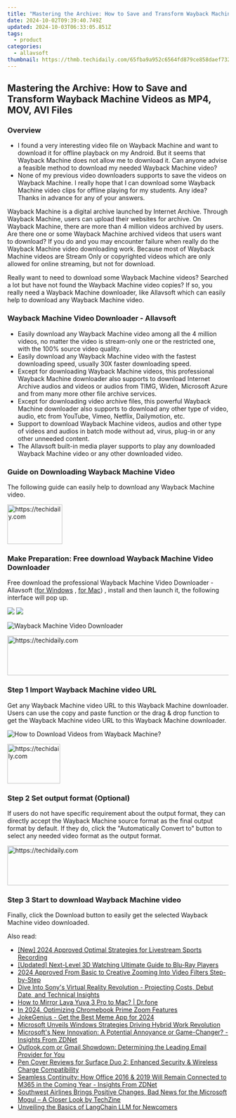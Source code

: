 ```yaml
---
title: "Mastering the Archive: How to Save and Transform Wayback Machine Videos as MP4, MOV, AVI Files"
date: 2024-10-02T09:39:40.749Z
updated: 2024-10-03T06:33:05.851Z
tags:
  - product
categories:
  - allavsoft
thumbnail: https://thmb.techidaily.com/65fba9a952c6564fd879ce858daef732be8f2531c9874f65aafa43e482841322.jpg
---
```


## Mastering the Archive: How to Save and Transform Wayback Machine Videos as MP4, MOV, AVI Files

### Overview

* I found a very interesting video file on Wayback Machine and want to download it for offline playback on my Android. But it seems that Wayback Machine does not allow me to download it. Can anyone advise a feasible method to download my needed Wayback Machine video?
* None of my previous video downloaders supports to save the videos on Wayback Machine. I really hope that I can download some Wayback Machine video clips for offline playing for my students. Any idea? Thanks in advance for any of your answers.

Wayback Machine is a digital archive launched by Internet Archive. Through Wayback Machine, users can upload their websites for archive. On Wayback Machine, there are more than 4 million videos archived by users. Are there one or some Wayback Machine archived videos that users want to download? If you do and you may encounter failure when really do the Wayback Machine video downloading work. Because most of Wayback Machine videos are Stream Only or copyrighted videos which are only allowed for online streaming, but not for download.

Really want to need to download some Wayback Machine videos? Searched a lot but have not found the Wayback Machine video copies? If so, you really need a Wayback Machine downloader, like Allavsoft which can easily help to download any Wayback Machine video.

### Wayback Machine Video Downloader - Allavsoft

* Easily download any Wayback Machine video among all the 4 million videos, no matter the video is stream-only one or the restricted one, with the 100% source video quality.
* Easily download any Wayback Machine video with the fastest downloading speed, usually 30X faster downloading speed.
* Except for downloading Wayback Machine videos, this professional Wayback Machine downloader also supports to download Internet Archive audios and videos or audios from TIMG, Widen, Microsoft Azure and from many more other file archive services.
* Except for downloading video archive files, this powerful Wayback Machine downloader also supports to download any other type of video, audio, etc from YouTube, Vimeo, Netflix, Dailymotion, etc.
* Support to download Wayback Machine videos, audios and other type of videos and audios in batch mode without ad, virus, plug-in or any other unneeded content.
* The Allavsoft built-in media player supports to play any downloaded Wayback Machine video or any other downloaded video.

### Guide on Downloading Wayback Machine Video

The following guide can easily help to download any Wayback Machine video.

<!-- affiliate ads begin -->
<a href="https://aligracehair.sjv.io/c/5597632/2135365/19272" target="_top" id="2135365">
  <img src="//a.impactradius-go.com/display-ad/19272-2135365" border="0" alt="https://techidaily.com" width="125" height="90"/>
</a>
<img height="0" width="0" src="https://aligracehair.sjv.io/i/5597632/2135365/19272" style="position:absolute;visibility:hidden;" border="0" />
<!-- affiliate ads end -->

### Make Preparation: Free download Wayback Machine Video Downloader

Free download the professional Wayback Machine Video Downloader - Allavsoft ([for Windows](https://tools.techidaily.com/allavsoft/products/) , [for Mac](https://tools.techidaily.com/allavsoft/products/)) , install and then launch it, the following interface will pop up.

[![](https://www.allavsoft.com/how-to/../images/how-to/free-download-win.jpg)](https://tools.techidaily.com/allavsoft/products/) [![](https://www.allavsoft.com/how-to/../images/how-to/free-download-mac.jpg)](https://tools.techidaily.com/allavsoft/products/)

![Wayback Machine Video Downloader](https://www.allavsoft.com/how-to/../images/allavsoft/screen-shot-600.jpg)

<!-- affiliate ads begin -->
<a href="https://appsumo.8odi.net/c/5597632/2144281/7443" target="_top" id="2144281">
  <img src="//a.impactradius-go.com/display-ad/7443-2144281" border="0" alt="https://techidaily.com" width="728" height="90"/>
</a>
<img height="0" width="0" src="https://appsumo.8odi.net/i/5597632/2144281/7443" style="position:absolute;visibility:hidden;" border="0" />
<!-- affiliate ads end -->

### Step 1 Import Wayback Machine video URL

Get any Wayback Machine video URL to this Wayback Machine downloader. Users can use the copy and paste function or the drag & drop function to get the Wayback Machine video URL to this Wayback Machine downloader.

![How to Download Videos from Wayback Machine?](https://www.allavsoft.com/how-to/../images/how-to/download-rtmp-video/download-rtmp-video.jpg)

<!-- affiliate ads begin -->
<a href="https://aligracehair.sjv.io/c/5597632/2135350/19272" target="_top" id="2135350">
  <img src="//a.impactradius-go.com/display-ad/19272-2135350" border="0" alt="https://techidaily.com" width="120" height="90"/>
</a>
<img height="0" width="0" src="https://aligracehair.sjv.io/i/5597632/2135350/19272" style="position:absolute;visibility:hidden;" border="0" />
<!-- affiliate ads end -->

### Step 2 Set output format (Optional)

If users do not have specific requirement about the output format, they can directly accept the Wayback Machine source format as the final output format by default. If they do, click the "Automatically Convert to" button to select any needed video format as the output format.

<!-- affiliate ads begin -->
<a href="https://ephamedtechinc.pxf.io/c/5597632/2137215/26400" target="_top" id="2137215">
  <img src="//a.impactradius-go.com/display-ad/26400-2137215" border="0" alt="https://techidaily.com" width="728" height="90"/>
</a>
<img height="0" width="0" src="https://ephamedtechinc.pxf.io/i/5597632/2137215/26400" style="position:absolute;visibility:hidden;" border="0" />
<!-- affiliate ads end -->

### Step 3 Start to download Wayback Machine video

Finally, click the Download button to easily get the selected Wayback Machine video downloaded.

<ins class="adsbygoogle"
     style="display:block"
     data-ad-format="autorelaxed"
     data-ad-client="ca-pub-7571918770474297"
     data-ad-slot="1223367746"></ins>

<ins class="adsbygoogle"
     style="display:block"
     data-ad-client="ca-pub-7571918770474297"
     data-ad-slot="8358498916"
     data-ad-format="auto"
     data-full-width-responsive="true"></ins>

<span class="atpl-alsoreadstyle">Also read:</span>
<div><ul>
<li><a href="https://screen-sharing-recording.techidaily.com/new-2024-approved-optimal-strategies-for-livestream-sports-recording/"><u>[New] 2024 Approved Optimal Strategies for Livestream Sports Recording</u></a></li>
<li><a href="https://fox-hovers.techidaily.com/updated-next-level-3d-watching-ultimate-guide-to-blu-ray-players/"><u>[Updated] Next-Level 3D Watching Ultimate Guide to Blu-Ray Players</u></a></li>
<li><a href="https://some-knowledge.techidaily.com/2024-approved-from-basic-to-creative-zooming-into-video-filters-step-by-step/"><u>2024 Approved From Basic to Creative Zooming Into Video Filters Step-by-Step</u></a></li>
<li><a href="https://tech-recovery.techidaily.com/dive-into-sonys-virtual-reality-revolution-projecting-costs-debut-date-and-technical-insights/"><u>Dive Into Sony's Virtual Reality Revolution - Projecting Costs, Debut Date, and Technical Insights</u></a></li>
<li><a href="https://screen-mirror.techidaily.com/how-to-mirror-lava-yuva-3-pro-to-mac-drfone-by-drfone-android/"><u>How to Mirror Lava Yuva 3 Pro to Mac? | Dr.fone</u></a></li>
<li><a href="https://fox-hovers.techidaily.com/in-2024-optimizing-chromebook-prime-zoom-features/"><u>In 2024, Optimizing Chromebook Prime Zoom Features</u></a></li>
<li><a href="https://extra-approaches.techidaily.com/jokegenius-get-the-best-meme-app-for-2024/"><u>JokeGenius - Get the Best Meme App for 2024</u></a></li>
<li><a href="https://win-reviews.techidaily.com/microsoft-unveils-windows-strategies-driving-hybrid-work-revolution/"><u>Microsoft Unveils Windows Strategies Driving Hybrid Work Revolution</u></a></li>
<li><a href="https://win-reviews.techidaily.com/microsofts-new-innovation-a-potential-annoyance-or-game-changer-insights-from-zdnet/"><u>Microsoft's New Innovation: A Potential Annoyance or Game-Changer? - Insights From ZDNet</u></a></li>
<li><a href="https://buynow-tips.techidaily.com/outlookcom-or-gmail-showdown-determining-the-leading-email-provider-for-you/"><u>Outlook.com or Gmail Showdown: Determining the Leading Email Provider for You</u></a></li>
<li><a href="https://win-reviews.techidaily.com/pen-cover-reviews-for-surface-duo-2-enhanced-security-and-wireless-charge-compatibility/"><u>Pen Cover Reviews for Surface Duo 2: Enhanced Security & Wireless Charge Compatibility</u></a></li>
<li><a href="https://win-reviews.techidaily.com/seamless-continuity-how-office-2016-and-2019-will-remain-connected-to-m365-in-the-coming-year-insights-from-zdnet/"><u>Seamless Continuity: How Office 2016 & 2019 Will Remain Connected to M365 in the Coming Year - Insights From ZDNet</u></a></li>
<li><a href="https://win-reviews.techidaily.com/southwest-airlines-brings-positive-changes-bad-news-for-the-microsoft-mogul-a-closer-look-by-techzine/"><u>Southwest Airlines Brings Positive Changes, Bad News for the Microsoft Mogul – A Closer Look by TechZine</u></a></li>
<li><a href="https://tech-hub.techidaily.com/unveiling-the-basics-of-langchain-llm-for-newcomers/"><u>Unveiling the Basics of LangChain LLM for Newcomers</u></a></li>
</ul></div>

